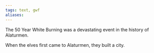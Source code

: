 ```yaml
---
tags: text, gwf
aliases:
---
```


The 50 Year White Burning was a devastating event in the history of Alaturmen. 

When the elves first came to Alaturmen, they built a city.